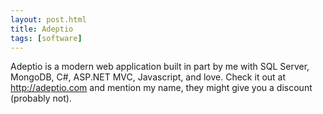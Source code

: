 ```yaml
---
layout: post.html
title: Adeptio
tags: [software]
---
```


Adeptio is a modern web application built in part by me with SQL Server, MongoDB, C#, ASP.NET MVC, Javascript, and love. Check it out at <http://adeptio.com> and mention my name, they might give you a discount (probably not).
